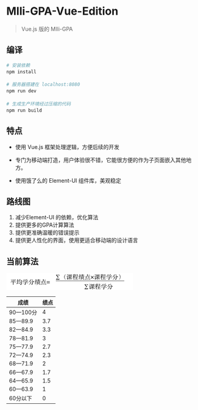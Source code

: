 # MIli-GPA-Vue-Edition

> Vue.js 版的 MIli-GPA

## 编译

``` bash
# 安装依赖
npm install

# 服务器搭建在 localhost:8080
npm run dev

# 生成生产环境经过压缩的代码
npm run build
```

## 特点

+ 使用 Vue.js 框架处理逻辑，方便后续的开发


+ 专门为移动端打造，用户体验很不错，它能很方便的作为子页面嵌入其他地方。
+ 使用饿了么的 Element-UI 组件库，美观稳定

## 路线图

1. 减少Element-UI 的依赖，优化算法
2. 提供更多的GPA计算算法
3. 提供更准确温暖的错误提示
4. 提供更人性化的界面，使用更适合移动端的设计语言

## 当前算法

 ![mathML](src/components/helpDialog/mathML.png)



| 成绩      | 绩点   |
| ------- | ---- |
| 90—100分 | 4    |
| 85—89.9 | 3.7  |
| 82—84.9 | 3.3  |
| 78—81.9 | 3    |
| 75—77.9 | 2.7  |
| 72—74.9 | 2.3  |
| 68—71.9 | 2    |
| 66—67.9 | 1.7  |
| 64—65.9 | 1.5  |
| 60—63.9 | 1    |
| 60分以下   | 0    |

